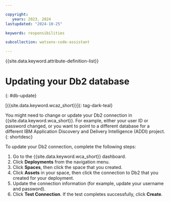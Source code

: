```yaml
---

copyright:
   years: 2023, 2024
lastupdated: "2024-10-25"

keywords: responsibilities

subcollection: watsonx-code-assistant

---
```


{{site.data.keyword.attribute-definition-list}}

# Updating your Db2 database
{: #db-update}

[{{site.data.keyword.wcaz_short}}]{: tag-dark-teal}

You might need to change or update your Db2 connection in {{site.data.keyword.wca_short}}. For example, either your user ID or password changed, or you want to point to a different database for a different IBM Application Discovery and Delivery Intelligence (ADDI) project.
{: shortdesc}

To update your Db2 connection, complete the following steps:

1. Go to the {{site.data.keyword.wca_short}} dashboard.
1. Click **Deployments** from the navigation menu.
1. Click **Spaces**, then click the space that you created.
1. Click **Assets** in your space, then click the connection to Db2 that you created for your deployment.
1. Update the connection information (for example, update your username and password).
1. Click **Test Connection**. If the test completes successfully, click **Create**.
